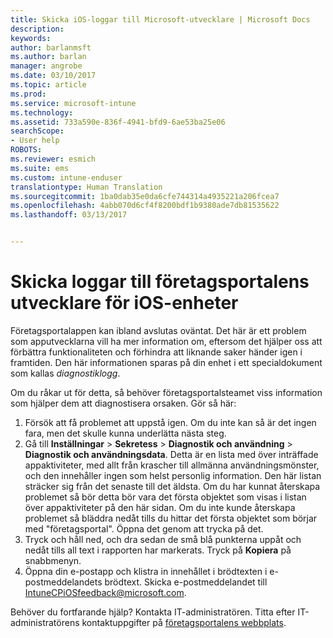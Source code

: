 ```yaml
---
title: Skicka iOS-loggar till Microsoft-utvecklare | Microsoft Docs
description: 
keywords: 
author: barlanmsft
ms.author: barlan
manager: angrobe
ms.date: 03/10/2017
ms.topic: article
ms.prod: 
ms.service: microsoft-intune
ms.technology: 
ms.assetid: 733a590e-836f-4941-bfd9-6ae53ba25e06
searchScope:
- User help
ROBOTS: 
ms.reviewer: esmich
ms.suite: ems
ms.custom: intune-enduser
translationtype: Human Translation
ms.sourcegitcommit: 1ba0dab35e0da6cfe744314a4935221a206fcea7
ms.openlocfilehash: 4abb070d6cf4f8200bdf1b9380ade7db81535622
ms.lasthandoff: 03/13/2017


---
```


# <a name="send-logs-to-the-company-portal-developers-for-ios-devices"></a>Skicka loggar till företagsportalens utvecklare för iOS-enheter

Företagsportalappen kan ibland avslutas oväntat. Det här är ett problem som apputvecklarna vill ha mer information om, eftersom det hjälper oss att förbättra funktionaliteten och förhindra att liknande saker händer igen i framtiden. Den här informationen sparas på din enhet i ett specialdokument som kallas _diagnostiklogg_.

Om du råkar ut för detta, så behöver företagsportalsteamet viss information som hjälper dem att diagnostisera orsaken. Gör så här:

1.    Försök att få problemet att uppstå igen. Om du inte kan så är det ingen fara, men det skulle kunna underlätta nästa steg.
2.    Gå till __Inställningar__ > __Sekretess__ > __Diagnostik och användning__ > __Diagnostik och användningsdata__. Detta är en lista med över inträffade appaktiviteter, med allt från krascher till allmänna användningsmönster, och den innehåller ingen som helst personlig information. Den här listan sträcker sig från det senaste till det äldsta. Om du har kunnat återskapa problemet så bör detta bör vara det första objektet som visas i listan över appaktiviteter på den här sidan. Om du inte kunde återskapa problemet så bläddra nedåt tills du hittar det första objektet som börjar med "företagsportal". Öppna det genom att trycka på det.
3.    Tryck och håll ned, och dra sedan de små blå punkterna uppåt och nedåt tills all text i rapporten har markerats. Tryck på __Kopiera__ på snabbmenyn.
4.    Öppna din e-postapp och klistra in innehållet i brödtexten i e-postmeddelandets brödtext. Skicka e-postmeddelandet till <a href="mailto:IntuneCPiOSfeedback@microsoft.com?subject=My Company Portal App Closed Unexpectedly&body=Press and hold, then paste your copied Company Portal app logs here.">IntuneCPiOSfeedback@microsoft.com</a>.

Behöver du fortfarande hjälp? Kontakta IT-administratören. Titta efter IT-administratörens kontaktuppgifter på [företagsportalens webbplats](http://portal.manage.microsoft.com).

